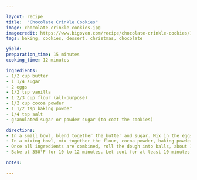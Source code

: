 ```yaml
---

layout: recipe
title:  "Chocolate Crinkle Cookies"
image: chocolate-crinkle-cookies.jpg
imagecredit: https://www.bigoven.com/recipe/chocolate-crinkle-cookies/1350354
tags: baking, cookies, dessert, christmas, chocolate

yield: 
preparation_time: 15 minutes
cooking_time: 12 minutes

ingredients:
- 1/2 cup butter
- 1 1/4 sugar
- 2 eggs
- 1/2 tsp vanilla
- 1 2/3 cup flour (all-purpose)
- 1/2 cup cocoa powder
- 1 1/2 tsp baking powder
- 1/4 tsp salt
- granulated sugar or powder sugar (to coat the cookies)

directions:
- In a small bowl, blend together the butter and sugar. Mix in the eggs and vanilla.
- In a mixing bowl, mix together the flour, cocoa powder, baking powder, and salt. Then pour in the wet ingredients.
- Once all ingredients are combined, roll the dough into balls, about 1½ inch in diameter. Roll each ball in powder sugar (or granulated sugar) to coat the outside. Refrigerate for at least one hour.
- Bake at 350°F for 10 to 12 minutes. Let cool for at least 10 minutes.

notes:

---
```

